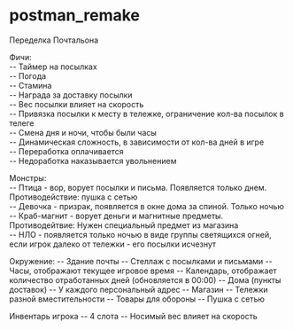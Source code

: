 # postman_remake
Переделка Почтальона

Фичи:              
-- Таймер на посылках                 
-- Погода              
-- Стамина              
-- Награда за доставку посылки              
-- Вес посылки влияет на скорость              
-- Привязка посылки к месту в тележке, ограничение кол-ва посылок в телеге              
-- Смена дня и ночи, чтобы были часы              
-- Динамическая сложность, в зависимости от кол-ва дней в игре              
-- Переработка оплачивается              
-- Недоработка наказывается увольнением              
              
Монстры:              
-- Птица - вор, ворует посылки и письма. Появляется только днем. Противодействие: пушка с сетью              
-- Девочка - призрак, появляется в окне дома за спиной. Только ночью              
-- Краб-магнит - ворует деньги и магнитные предметы. Противодейтвие: Нужен специальный предмет из магазина              
-- НЛО - появляется только ночью в виде группы светящихся огней, если игрок далеко от тележки - его посылки исчезнут              

Окружение:
-- Здание почты
    -- Стеллаж с посылками и письмами
    -- Часы, отображают текущее игровое время
    -- Календарь, отображает количество отработанных дней (обновляется в 00:00)
-- Дома (пункты доставок)
    -- У каждого персональный адрес
-- Магазин
    -- Тележки разной вместительности
    -- Товары для обороны
      -- Пушка с сетью

Инвентарь игрока
-- 4 слота
-- Носимый вес влияет на скорость
